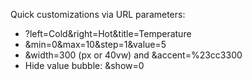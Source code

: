 Quick customizations via URL parameters:
- ?left=Cold&right=Hot&title=Temperature
- &min=0&max=10&step=1&value=5
- &width=300 (px or 40vw) and &accent=%23cc3300
- Hide value bubble: &show=0
